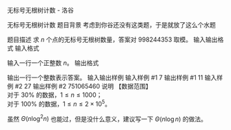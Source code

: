 



无标号无根树计数 - 洛谷














无标号无根树计数
题目背景
考虑到你谷还没有这类题，于是就放了这么个水题   

题目描述
求 $n$ 个点的无标号无根树数量，答案对 $998244353$ 取模。
输入输出格式
输入格式

输入一行一个正整数 $n$。
输出格式

输出一行一个整数表示答案。
输入输出样例
输入样例 #1
7
输出样例 #1
11
输入样例 #2
27
输出样例 #2
751065460
说明
【数据范围】   
对于 $30\%$ 的数据，$1\le n \le 1000$；   
对于 $100\%$ 的数据，$1\le n \le 2\times 10^5$。  

虽然 $\Theta(n \log^2 n)$ 也能过，但是没什么意义，建议写一下 $\Theta(n \log n)$ 的做法。






